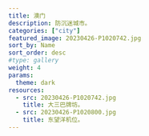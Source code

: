 ```yaml
---
title: 澳门
description: 防沉迷城市。
categories: ["city"]
featured_image: 20230426-P1020742.jpg
sort_by: Name
sort_order: desc
#type: gallery
weight: 4
params:
  theme: dark
resources:
  - src: 20230426-P1020742.jpg
    title: 大三巴牌坊。
  - src: 20230426-P1020800.jpg
    title: 东望洋机位。
---
```

